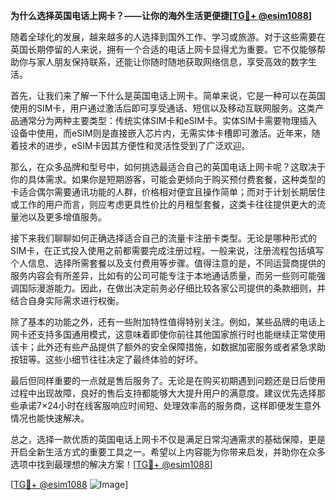 **为什么选择英国电话上网卡？——让你的海外生活更便捷[[TG💪+ @esim1088](https://t.me/s/esim1088)]**

随着全球化的发展，越来越多的人选择到国外工作、学习或旅游。对于这些需要在英国长期停留的人来说，拥有一个合适的电话上网卡显得尤为重要。它不仅能够帮助你与家人朋友保持联系，还能让你随时随地获取网络信息，享受高效的数字生活。

首先，让我们来了解一下什么是英国电话上网卡。简单来说，它是一种可以在英国使用的SIM卡，用户通过激活后即可享受通话、短信以及移动互联网服务。这类产品通常分为两种主要类型：传统实体SIM卡和eSIM卡。实体SIM卡需要物理插入设备中使用，而eSIM则是直接嵌入芯片内，无需实体卡槽即可激活。近年来，随着技术的进步，eSIM卡因其方便性和灵活性受到了广泛欢迎。

那么，在众多品牌和型号中，如何挑选最适合自己的英国电话上网卡呢？这取决于你的具体需求。如果你是短期游客，可能会更倾向于购买预付费套餐，这种类型的卡适合偶尔需要通讯功能的人群，价格相对便宜且操作简单；而对于计划长期居住或工作的用户而言，则应考虑更具性价比的月租型套餐，这类卡往往提供更大的流量池以及更多增值服务。

接下来我们聊聊如何正确选择适合自己的流量卡注册卡类型。无论是哪种形式的SIM卡，在正式投入使用之前都需要完成注册过程。一般来说，注册流程包括填写个人信息、选择所需套餐以及支付费用等步骤。值得注意的是，不同运营商提供的服务内容会有所差异，比如有的公司可能专注于本地通话质量，而另一些则可能强调国际漫游能力。因此，在做出决定前务必仔细比较各家公司提供的条款细则，并结合自身实际需求进行权衡。

除了基本的功能之外，还有一些附加特性值得特别关注。例如，某些品牌的电话上网卡还支持多国通用模式，这意味着即使你前往其他国家旅行时也能继续正常使用该卡；此外还有些产品提供了额外的安全保障措施，如数据加密服务或者紧急求助按钮等。这些小细节往往决定了最终体验的好坏。

最后但同样重要的一点就是售后服务了。无论是在购买初期遇到问题还是日后使用过程中出现故障，良好的售后支持都能够大大提升用户的满意度。建议优先选择那些承诺7×24小时在线客服响应时间短、处理效率高的服务商，这样即便发生意外情况也能快速解决。

总之，选择一款优质的英国电话上网卡不仅是满足日常沟通需求的基础保障，更是开启全新生活方式的重要工具之一。希望以上内容能为你带来启发，并助你在众多选项中找到最理想的解决方案！[[TG💪+ @esim1088](https://t.me/s/esim1088)]

[[TG💪+ @esim1088](https://t.me/s/esim1088) ![Image](https://i.postimg.cc/4NQfJmqS/Snipaste-2025-05-13-00-14-12.png)]